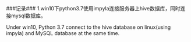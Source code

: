 ###记录###
1.win10下python3.7使用impyla连接服务器上hive数据库，同时连接mysql数据库。

Under win10, Python 3.7 connect to the hive database on linux(using impyla) and MySQL database at the same time.
